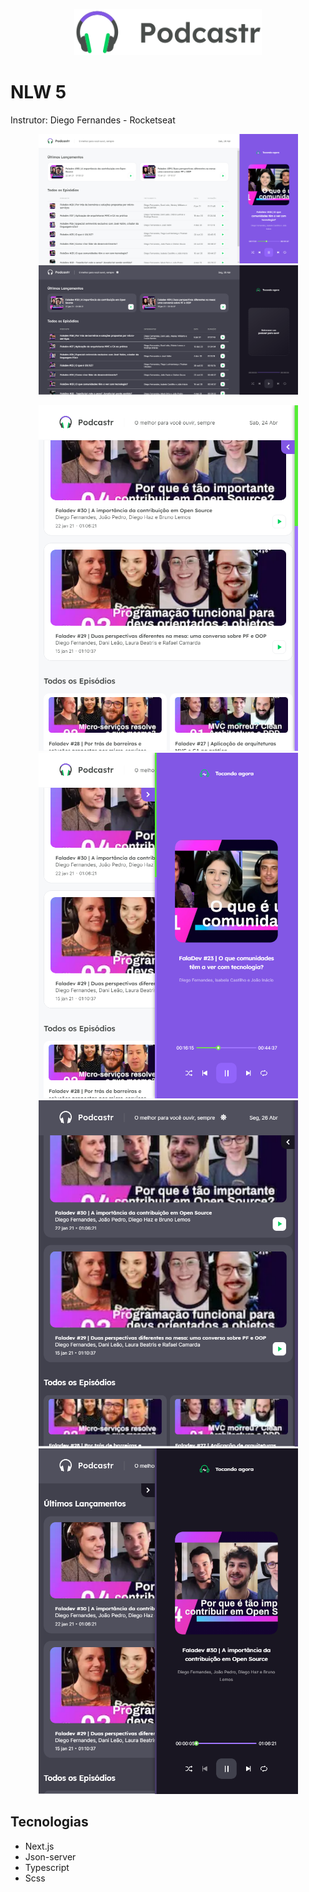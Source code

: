 <p align="center">
    <img width="300px" src=".github/logo.svg" />
</p>

# NLW 5
Instrutor: Diego Fernandes - Rocketseat


<p align="center">
    <img width="415px" src=".github/tela1.png" />
    <img width="415px" src=".github/tela1-b.png" />
</p>
<p align="center">
    <img width="415px" src=".github/ipad1.png" />
    <img width="415px" src=".github/ipad2.png" />
    <img width="415px" src=".github/ipad1-b.png" />
    <img width="415px" src=".github/ipad2-b.png" />
</p>


## Tecnologias
- Next.js
- Json-server
- Typescript
- Scss